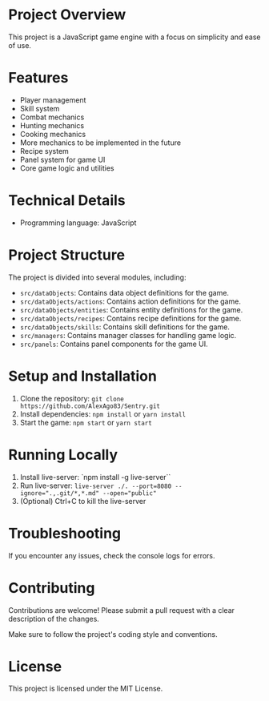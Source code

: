 # Project Overview

This project is a JavaScript game engine with a focus on simplicity and ease of use.

# Features

* Player management
* Skill system
* Combat mechanics
* Hunting mechanics
* Cooking mechanics
* More mechanics to be implemented in the future
* Recipe system
* Panel system for game UI
* Core game logic and utilities

# Technical Details

* Programming language: JavaScript

# Project Structure

The project is divided into several modules, including:

* `src/dataObjects`: Contains data object definitions for the game.
* `src/dataObjects/actions`: Contains action definitions for the game.
* `src/dataObjects/entities`: Contains entity definitions for the game.
* `src/dataObjects/recipes`: Contains recipe definitions for the game.
* `src/dataObjects/skills`: Contains skill definitions for the game.
* `src/managers`: Contains manager classes for handling game logic.
* `src/panels`: Contains panel components for the game UI.

# Setup and Installation

1. Clone the repository: `git clone https://github.com/AlexAgo83/Sentry.git`
2. Install dependencies: `npm install` or `yarn install`
3. Start the game: `npm start` or `yarn start`

# Running Locally

1. Install live-server: `npm install -g live-server``
2. Run live-server: `live-server ./. --port=8080 --ignore=".,.git/*,*.md" --open="public"`
4. (Optional) Ctrl+C to kill the live-server
# Troubleshooting

If you encounter any issues, check the console logs for errors.

# Contributing

Contributions are welcome! Please submit a pull request with a clear description of the changes.

Make sure to follow the project's coding style and conventions.

# License

This project is licensed under the MIT License.

